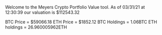 Welcome to the Meyers Crypto Portfolio Value tool. 
As of 03/31/21 at 12:30:39 our valuation is $112543.32 

BTC Price = $59066.18
 ETH Price = $1852.12
BTC Holdings = 1.06BTC
 ETH holdings = 26.960005962ETH 
